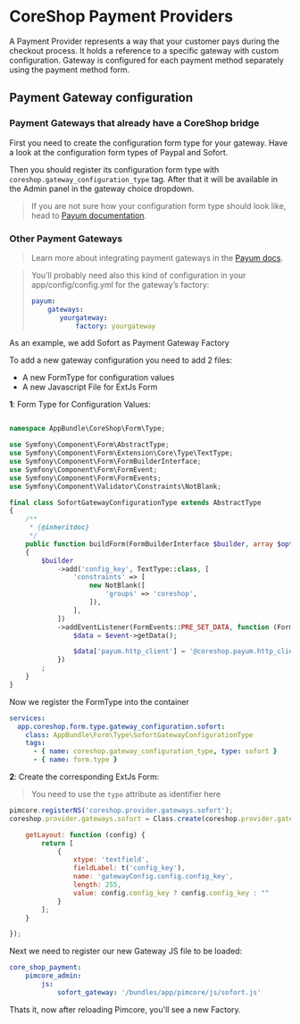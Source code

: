 # CoreShop Payment Providers

A Payment Provider represents a way that your customer pays during the checkout process. It holds a reference to a specific gateway with custom configuration. Gateway is configured for each payment method separately using the payment method form.

## Payment Gateway configuration

### Payment Gateways that already have a CoreShop bridge
First you need to create the configuration form type for your gateway. Have a look at the configuration form types of Paypal and Sofort.

Then you should register its configuration form type with ```coreshop.gateway_configuration_type``` tag. After that it will be available in the Admin panel in the gateway choice dropdown.

> If you are not sure how your configuration form type should look like, head to [Payum documentation](https://github.com/Payum/Payum).

### Other Payment Gateways

> Learn more about integrating payment gateways in the [Payum docs](https://github.com/Payum/Payum).


> You’ll probably need also this kind of configuration in your app/config/config.yml for the gateway’s factory:
> ```yaml
> payum:
>     gateways:
>        yourgateway:
>            factory: yourgateway
>```

As an example, we add Sofort as Payment Gateway Factory

To add a new gateway configuration you need to add 2 files:

 - A new FormType for configuration values
 - A new Javascript File for ExtJs Form

**1**: Form Type for Configuration Values:

```php

namespace AppBundle\CoreShop\Form\Type;

use Symfony\Component\Form\AbstractType;
use Symfony\Component\Form\Extension\Core\Type\TextType;
use Symfony\Component\Form\FormBuilderInterface;
use Symfony\Component\Form\FormEvent;
use Symfony\Component\Form\FormEvents;
use Symfony\Component\Validator\Constraints\NotBlank;

final class SofortGatewayConfigurationType extends AbstractType
{
    /**
     * {@inheritdoc}
     */
    public function buildForm(FormBuilderInterface $builder, array $options)
    {
        $builder
            ->add('config_key', TextType::class, [
                'constraints' => [
                    new NotBlank([
                        'groups' => 'coreshop',
                    ]),
                ],
            ])
            ->addEventListener(FormEvents::PRE_SET_DATA, function (FormEvent $event) {
                $data = $event->getData();

                $data['payum.http_client'] = '@coreshop.payum.http_client';
            })
        ;
    }
}

```

Now we register the FormType into the container

```yaml
services:
  app.coreshop.form.type.gateway_configuration.sofort:
    class: AppBundle\Form\Type\SofortGatewayConfigurationType
    tags:
      - { name: coreshop.gateway_configuration_type, type: sofort }
      - { name: form.type }
```

**2**: Create the corresponding ExtJs Form:

> You need to use the ```type``` attribute as identifier here

```js
pimcore.registerNS('coreshop.provider.gateways.sofort');
coreshop.provider.gateways.sofort = Class.create(coreshop.provider.gateways.abstract, {

    getLayout: function (config) {
        return [
            {
                xtype: 'textfield',
                fieldLabel: t('config_key'),
                name: 'gatewayConfig.config.config_key',
                length: 255,
                value: config.config_key ? config.config_key : ""
            }
        ];
    }

});

```

Next we need to register our new Gateway JS file to be loaded:

```yaml
core_shop_payment:
    pimcore_admin:
        js:
            sofort_gateway: '/bundles/app/pimcore/js/sofort.js'
```

Thats it, now after reloading Pimcore, you'll see a new Factory.